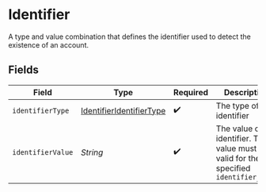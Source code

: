 # Identifier

A type and value combination that defines the identifier used to detect
the existence of an account.



## Fields

| Field                                                                                    | Type                                                                                     | Required                                                                                 | Description                                                                              | Example                                                                                  |
| ---------------------------------------------------------------------------------------- | ---------------------------------------------------------------------------------------- | ---------------------------------------------------------------------------------------- | ---------------------------------------------------------------------------------------- | ---------------------------------------------------------------------------------------- |
| `identifierType`                                                                         | [IdentifierIdentifierType](../../models/shared/IdentifierIdentifierType.md)              | :heavy_check_mark:                                                                       | The type of identifier                                                                   | email                                                                                    |
| `identifierValue`                                                                        | *String*                                                                                 | :heavy_check_mark:                                                                       | The value of the identifier. The value must be valid for the specified `identifier_type` | alice@example.com                                                                        |